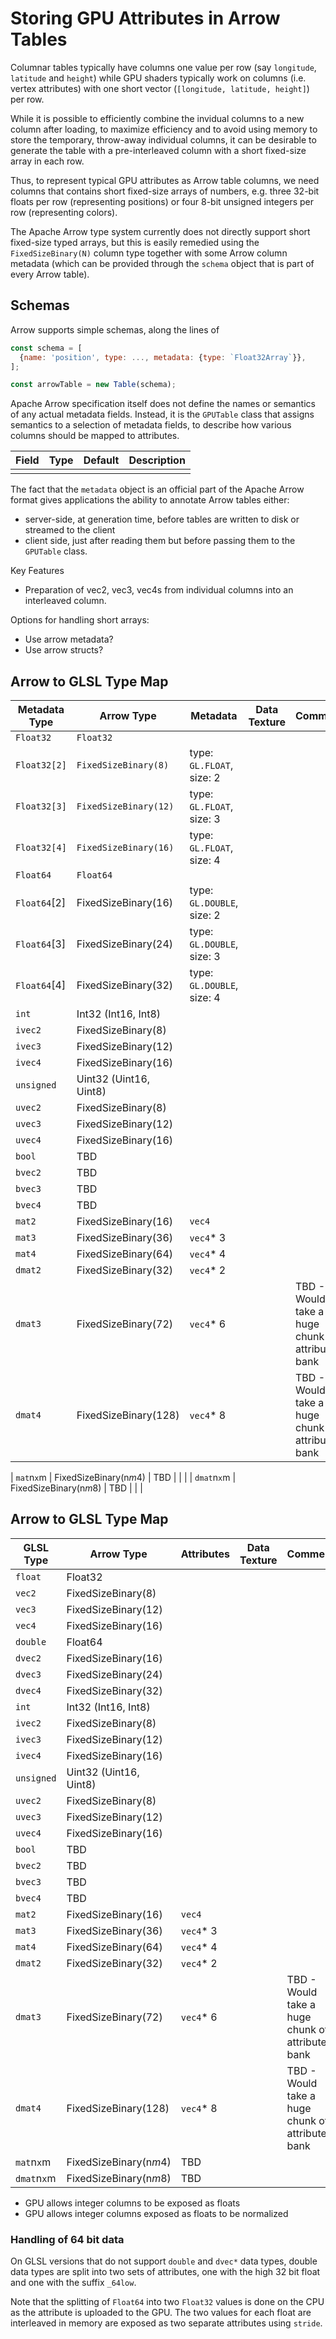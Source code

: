 # Storing GPU Attributes in Arrow Tables

Columnar tables typically have columns one value per row (say `longitude`, `latitude` and `height`) while GPU shaders typically work on columns (i.e. vertex attributes) with one short vector (`[longitude, latitude, height]`) per row.

While it is possible to efficiently combine the invidual columns to a new column after loading, to maximize efficiency and to avoid using memory to store the temporary, throw-away individual columns, it can be desirable to generate the table with a pre-interleaved column with a short fixed-size array in each row.

Thus, to represent typical GPU attributes as Arrow table columns, we need columns that contains short fixed-size arrays of numbers, e.g. three 32-bit floats per row (representing positions) or four 8-bit unsigned integers per row (representing colors).

The Apache Arrow type system currently does not directly support short fixed-size typed arrays, but this is easily remedied using the `FixedSizeBinary(N)` column type together with some Arrow column metadata (which can be provided through the `schema` object that is part of every Arrow table).

## Schemas

Arrow supports simple schemas, along the lines of

```js
const schema = [
  {name: 'position', type: ..., metadata: {type: `Float32Array`}},
];

const arrowTable = new Table(schema);
```

Apache Arrow specification itself does not define the names or semantics of any actual metadata fields. Instead, it is the `GPUTable` class that assigns semantics to a selection of metadata fields, to describe how various columns should be mapped to attributes.

| Field | Type | Default | Description |
| ---   | ---  | ---     | ---         |
| | | | |


The fact that the `metadata` object is an official part of the Apache Arrow format gives applications the ability to annotate Arrow tables either:
- server-side, at generation time, before tables are written to disk or streamed to the client
- client side, just after reading them but before passing them to the `GPUTable` class.

Key Features
- Preparation of vec2, vec3, vec4s from individual columns into an interleaved column.

Options for handling short arrays:
- Use arrow metadata?
- Use arrow structs?

## Arrow to GLSL Type Map

| Metadata Type | Arrow Type             | Metadata                     | Data Texture | Comment  |
| ---           | ---                    | ---                          | ---          | ---      |
| `Float32`     | `Float32`              |                              |              |          |
| `Float32[2]`  | `FixedSizeBinary(8)`   | type: `GL.FLOAT`, size: 2    |              |          |
| `Float32[3]`  | `FixedSizeBinary(12)`  | type: `GL.FLOAT`, size: 3    |              |          |
| `Float32[4]`  | `FixedSizeBinary(16)`  | type: `GL.FLOAT`, size: 4    |              |          |
| `Float64`     | `Float64`              |                              |          |
| `Float64`[2]  | FixedSizeBinary(16)    | type: `GL.DOUBLE`, size: 2   |              |          |
| `Float64`[3]  | FixedSizeBinary(24)    | type: `GL.DOUBLE`, size: 3   |              |          |
| `Float64`[4]  | FixedSizeBinary(32)    | type: `GL.DOUBLE`, size: 4   |              |          |
| `int`       | Int32 (Int16, Int8)    |            |              |          |
| `ivec2`     | FixedSizeBinary(8)     |            |              |          |
| `ivec3`     | FixedSizeBinary(12)    |            |              |          |
| `ivec4`     | FixedSizeBinary(16)    |            |              |          |
| `unsigned`  | Uint32 (Uint16, Uint8) |            |              |          |
| `uvec2`     | FixedSizeBinary(8)     |            |              |          |
| `uvec3`     | FixedSizeBinary(12)    |            |              |          |
| `uvec4`     | FixedSizeBinary(16)    |            |              |          |
| `bool`      | TBD                    |            |              |          |
| `bvec2`     | TBD                    |            |              |          |
| `bvec3`     | TBD                    |            |              |          |
| `bvec4`     | TBD                    |            |              |          |
| `mat2`      | FixedSizeBinary(16)    | `vec4`     |              |          |
| `mat3`      | FixedSizeBinary(36)    | `vec4`* 3  |              |          |
| `mat4`      | FixedSizeBinary(64)    | `vec4`* 4  |              |          |
| `dmat2`     | FixedSizeBinary(32)    | `vec4`* 2  |              |          |
| `dmat3`     | FixedSizeBinary(72)    | `vec4`* 6  |              | TBD - Would take a huge chunk of attribute bank |
| `dmat4`     | FixedSizeBinary(128)   | `vec4`* 8  |              | TBD - Would take a huge chunk of attribute bank |


| `mat`n`x`m  | FixedSizeBinary(n*m*4) | TBD        |              |          |
| `dmat`n`x`m | FixedSizeBinary(n*m*8) | TBD        |              |          |

## Arrow to GLSL Type Map


| GLSL Type   | Arrow Type             | Attributes | Data Texture | Comment  |
| ---         | ---                    | ---        | ---          | ---      |
| `float`     | Float32                |            |              |          |
| `vec2`      | FixedSizeBinary(8)     |            |              |          |
| `vec3`      | FixedSizeBinary(12)    |            |              |          |
| `vec4`      | FixedSizeBinary(16)    |            |              |          |
| `double`    | Float64                |            |              |          |
| `dvec2`     | FixedSizeBinary(16)    |            |              |          |
| `dvec3`     | FixedSizeBinary(24)    |            |              |          |
| `dvec4`     | FixedSizeBinary(32)    |            |              |          |
| `int`       | Int32 (Int16, Int8)    |            |              |          |
| `ivec2`     | FixedSizeBinary(8)     |            |              |          |
| `ivec3`     | FixedSizeBinary(12)    |            |              |          |
| `ivec4`     | FixedSizeBinary(16)    |            |              |          |
| `unsigned`  | Uint32 (Uint16, Uint8) |            |              |          |
| `uvec2`     | FixedSizeBinary(8)     |            |              |          |
| `uvec3`     | FixedSizeBinary(12)    |            |              |          |
| `uvec4`     | FixedSizeBinary(16)    |            |              |          |
| `bool`      | TBD                    |            |              |          |
| `bvec2`     | TBD                    |            |              |          |
| `bvec3`     | TBD                    |            |              |          |
| `bvec4`     | TBD                    |            |              |          |
| `mat2`      | FixedSizeBinary(16)    | `vec4`     |              |          |
| `mat3`      | FixedSizeBinary(36)    | `vec4`* 3  |              |          |
| `mat4`      | FixedSizeBinary(64)    | `vec4`* 4  |              |          |
| `dmat2`     | FixedSizeBinary(32)    | `vec4`* 2  |              |          |
| `dmat3`     | FixedSizeBinary(72)    | `vec4`* 6  |              | TBD - Would take a huge chunk of attribute bank |
| `dmat4`     | FixedSizeBinary(128)   | `vec4`* 8  |              | TBD - Would take a huge chunk of attribute bank |
| `mat`n`x`m  | FixedSizeBinary(n*m*4) | TBD        |              |          |
| `dmat`n`x`m | FixedSizeBinary(n*m*8) | TBD        |              |          |

- GPU allows integer columns to be exposed as floats
- GPU allows integer columns exposed as floats to be normalized

### Handling of 64 bit data

On GLSL versions that do not support `double` and `dvec*` data types, double data types are split into two sets of attributes, one with the high 32 bit float and one with the suffix `_64low`.

Note that the splitting of `Float64` into two `Float32` values is done on the CPU as the attribute is uploaded to the GPU. The two values for each float are interleaved in memory are exposed as two separate attributes using `stride`.
